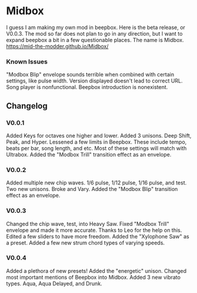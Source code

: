 # Midbox
I guess I am making my own mod in beepbox. Here is the beta release, or V0.0.3.
The mod so far does not plan to go in any direction, but I want to expand beepbox a bit in a few questionable places.
The name is Midbox. 
https://mid-the-modder.github.io/Midbox/
### Known Issues
"Modbox Blip" envelope sounds terrible when combined with certain settings, like pulse width.
Version displayed doesn't lead to correct URL.
Song player is nonfunctional.
Beepbox introduction is nonexistent.
## Changelog
### V0.0.1
Added Keys for octaves one higher and lower.
Added 3 unisons. Deep Shift, Peak, and Hyper.
Lessened a few limits in Beepbox. These include tempo, beats per bar, song length, and etc. Most of these settings will match with Ultrabox.
Added the "Modbox Trill" transition effect as an envelope.

### V0.0.2
Added multiple new chip waves. 1/6 pulse, 1/12 pulse, 1/16 pulse, and test.
Two new unisons. Broke and Vary.
Added the "Modbox Blip" transition effect as an envelope.

### V0.0.3
Changed the chip wave, test, into Heavy Saw.
Fixed "Modbox Trill" envelope and made it more accurate. Thanks to Leo for the help on this.
Edited a few sliders to have more freedom.
Added the "Xylophone Saw" as a preset.
Added a few new strum chord types of varying speeds.

### V0.0.4
Added a plethora of new presets!
Added the "energetic" unison.
Changed most important mentions of Beepbox into Midbox.
Added 3 new vibrato types. Aqua, Aqua Delayed, and Drunk.
